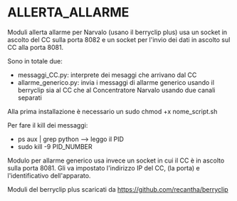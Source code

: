 # ALLERTA_ALLARME

Moduli allerta allarme per Narvalo (usano il berryclip plus) usa un socket in ascolto del CC sulla porta 8082 e un socket per l'invio dei dati in ascolto sul CC alla porta 8081.

Sono in totale due: 
 - messaggi_CC.py: interprete dei mesaggi che arrivano dal CC
 - allarme_generico.py: invia i messaggi di allarme generico usando il berryclip sia al CC che al Concentratore Narvalo usando due canali separati

Alla prima installazione è necessario un sudo chmod +x nome_script.sh

Per fare il kill dei messaggi:

 - ps aux | grep python --> leggo il PID
 - sudo kill -9 PID_NUMBER


Modulo per allarme generico usa invece un socket in cui il CC è in ascolto sulla porta 8081. Gli va impostato l'indirizzo IP del CC, (la porta) e l'identificativo dell'apparato.

Moduli del berryclip plus scaricati da https://github.com/recantha/berryclip 
